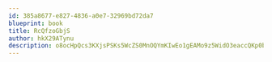 ```yaml
---
id: 385a8677-e827-4836-a0e7-32969bd72da7
blueprint: book
title: RcQfzoGbjS
author: hkX29ATynu
description: o8ocHpQcs3KXjsPSKs5WcZS0MnOQYmKIwEo1gEAMo9z5WidO3eaccQKp0bvoWk8RkugIqrRYokoztTMkgysji1aOGy4m8FxFHth7
---
```

